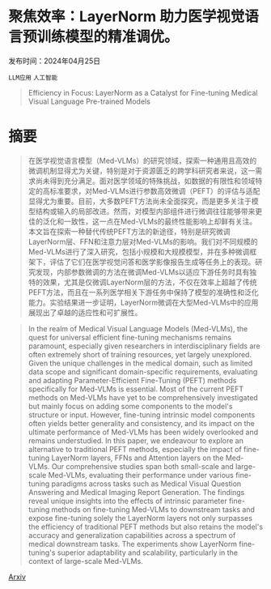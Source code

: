 # 聚焦效率：LayerNorm 助力医学视觉语言预训练模型的精准调优。

发布时间：2024年04月25日

`LLM应用` `人工智能`

> Efficiency in Focus: LayerNorm as a Catalyst for Fine-tuning Medical Visual Language Pre-trained Models

# 摘要

> 在医学视觉语言模型（Med-VLMs）的研究领域，探索一种通用且高效的微调机制显得尤为关键，特别是对于资源匮乏的跨学科研究者来说，这一需求尚未得到充分满足。面对医学领域的特殊挑战，如数据的有限性和领域特定的高标准要求，对Med-VLMs进行参数高效微调（PEFT）的评估与适配显得尤为重要。目前，大多数PEFT方法尚未全面探究，而是更多关注于模型结构或输入的局部改进。然而，对模型内部组件进行微调往往能够带来更佳的泛化和一致性，这一点在Med-VLMs的最终性能影响上却鲜有关注。本文旨在探索一种替代传统PEFT方法的新途径，特别是研究微调LayerNorm层、FFN和注意力层对Med-VLMs的影响。我们对不同规模的Med-VLMs进行了深入研究，包括小规模和大规模模型，并在多种微调框架下，评估了它们在医学视觉问答和医学影像报告生成等任务上的表现。研究发现，内部参数微调的方法在微调Med-VLMs以适应下游任务时具有独特的效果，尤其是仅微调LayerNorm层的方法，不仅在效率上超越了传统PEFT方法，而且在一系列医学相关下游任务中保持了模型的准确性和泛化能力。实验结果进一步证明，LayerNorm微调在大型Med-VLMs中的应用展现出了卓越的适应性和可扩展性。

> In the realm of Medical Visual Language Models (Med-VLMs), the quest for universal efficient fine-tuning mechanisms remains paramount, especially given researchers in interdisciplinary fields are often extremely short of training resources, yet largely unexplored. Given the unique challenges in the medical domain, such as limited data scope and significant domain-specific requirements, evaluating and adapting Parameter-Efficient Fine-Tuning (PEFT) methods specifically for Med-VLMs is essential. Most of the current PEFT methods on Med-VLMs have yet to be comprehensively investigated but mainly focus on adding some components to the model's structure or input. However, fine-tuning intrinsic model components often yields better generality and consistency, and its impact on the ultimate performance of Med-VLMs has been widely overlooked and remains understudied. In this paper, we endeavour to explore an alternative to traditional PEFT methods, especially the impact of fine-tuning LayerNorm layers, FFNs and Attention layers on the Med-VLMs. Our comprehensive studies span both small-scale and large-scale Med-VLMs, evaluating their performance under various fine-tuning paradigms across tasks such as Medical Visual Question Answering and Medical Imaging Report Generation. The findings reveal unique insights into the effects of intrinsic parameter fine-tuning methods on fine-tuning Med-VLMs to downstream tasks and expose fine-tuning solely the LayerNorm layers not only surpasses the efficiency of traditional PEFT methods but also retains the model's accuracy and generalization capabilities across a spectrum of medical downstream tasks. The experiments show LayerNorm fine-tuning's superior adaptability and scalability, particularly in the context of large-scale Med-VLMs.

[Arxiv](https://arxiv.org/abs/2404.16385)